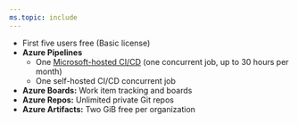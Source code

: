 ```yaml
---
ms.topic: include
---
```


- First five users free (Basic license)
- **Azure Pipelines**
  - One [Microsoft-hosted CI/CD](../pipelines/licensing/concurrent-jobs.md#how-much-do-parallel-jobs-cost) (one concurrent job, up to 30 hours per month)
  - One self-hosted CI/CD concurrent job
- **Azure Boards:** Work item tracking and boards
- **Azure Repos:** Unlimited private Git repos
- **Azure Artifacts:** Two GiB free per organization
